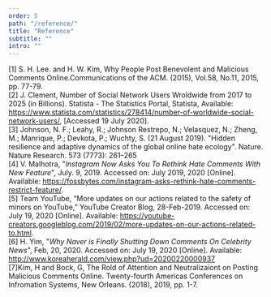 ```yaml
---
order: 5
path: "/reference/"
title: "Reference"
subtitle: ""
intro: ""
---
```


[1] S. H. Lee. and H. W. Kim, Why People Post Benevolent and Malicious Comments Online.Communications of the ACM. (2015), Vol.58, No.11, 2015, pp. 77-79.
<br />
[2] J. Clement, Number of Social Network Users Wroldwide from 2017 to 2025 (in Billions). Statista - The Statistics Portal, Statista, Available: https://www.statista.com/statistics/278414/number-of-worldwide-social-network-users/, [Accessed 19 July 2020].
<br/>
[3] Johnson, N. F.; Leahy, R.; Johnson Restrepo, N.; Velasquez, N.; Zheng, M.; Manrique, P.; Devkota, P.; Wuchty, S. (21 August 2019). "Hidden resilience and adaptive dynamics of the global online hate ecology". Nature. Nature Research. 573 (7773): 261–265
<br/>
[4] V. Malhotra, "<i>Instagram Now Asks You To Rethink Hate Comments With New Feature</i>", July. 9, 2019. Accessed on: July 2019, 2020 [Online]. Available: https://fossbytes.com/instagram-asks-rethink-hate-comments-restrict-feature/.
<br/>
[5] Team YouTube, “More updates on our actions related to the safety of minors on YouTube,” YouTube Creator Blog, 28-Feb-2019. Accessed on: July 19, 2020 [Online]. Available: https://youtube-creators.googleblog.com/2019/02/more-updates-on-our-actions-related-to.html.
<br/>
[6] H. Yim, "<i>Why Naver is Finally Shutting Down Comments On Celebrity News</i>", Feb, 20, 2020. Accessed on: July 19, 2020 [Online]. Available: http://www.koreaherald.com/view.php?ud=20200220000937
<br/>
[7]Kim, H and Bock, G, The Rold of Attention and Neutralizaiont on Posting Malicious Comments Online. Twenty-fourth Americas Conferences on Infromation Systems, New Orleans. (2018), 2019, pp. 1-7.
